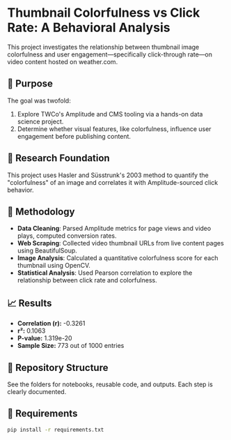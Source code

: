 # Thumbnail Colorfulness vs Click Rate: A Behavioral Analysis

This project investigates the relationship between thumbnail image colorfulness and user engagement—specifically click-through rate—on video content hosted on weather.com.

## 📌 Purpose

The goal was twofold:
1. Explore TWCo's Amplitude and CMS tooling via a hands-on data science project.
2. Determine whether visual features, like colorfulness, influence user engagement before publishing content.

## 🔬 Research Foundation

This project uses Hasler and Süsstrunk's 2003 method to quantify the "colorfulness" of an image and correlates it with Amplitude-sourced click behavior.

## 🧪 Methodology

- **Data Cleaning**: Parsed Amplitude metrics for page views and video plays, computed conversion rates.
- **Web Scraping**: Collected video thumbnail URLs from live content pages using BeautifulSoup.
- **Image Analysis**: Calculated a quantitative colorfulness score for each thumbnail using OpenCV.
- **Statistical Analysis**: Used Pearson correlation to explore the relationship between click rate and colorfulness.

## 📈 Results

- **Correlation (r):** -0.3261
- **r²:** 0.1063
- **P-value:** 1.319e-20  
- **Sample Size:** 773 out of 1000 entries

## 📂 Repository Structure

See the folders for notebooks, reusable code, and outputs. Each step is clearly documented.

## 🔧 Requirements

```bash
pip install -r requirements.txt
